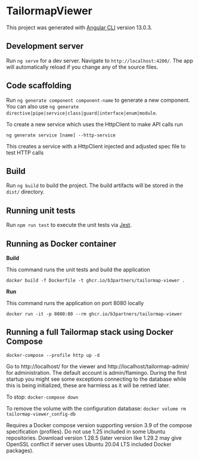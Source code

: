 # TailormapViewer

This project was generated with [Angular CLI](https://github.com/angular/angular-cli) version 13.0.3.

## Development server

Run `ng serve` for a dev server. Navigate to `http://localhost:4200/`. The app will automatically reload if you change any of the source files.

## Code scaffolding

Run `ng generate component component-name` to generate a new component. You can also use `ng generate directive|pipe|service|class|guard|interface|enum|module`.

To create a new service which uses the HttpClient to make API calls run

`ng generate service [name] --http-service`

This creates a service with a HttpClient injected and adjusted spec file to test HTTP calls

## Build

Run `ng build` to build the project. The build artifacts will be stored in the `dist/` directory.

## Running unit tests

Run `npm run test` to execute the unit tests via [Jest](https://jestjs.io).

## Running as Docker container

**Build**

This command runs the unit tests and build the application

`docker build -f Dockerfile -t ghcr.io/b3partners/tailormap-viewer .`

**Run**

This command runs the application on port 8080 locally

`docker run -it -p 8080:80 --rm ghcr.io/b3partners/tailormap-viewer`

## Running a full Tailormap stack using Docker Compose

`docker-compose --profile http up -d`

Go to http://localhost/ for the viewer and http://localhost/tailormap-admin/ for administration. The default account is admin/flamingo.
During the first startup you might see some exceptions connecting to the database while this is being initialized, these are harmless as
it will be retried later.

To stop:
`docker-compose down`

To remove the volume with the configuration database:
`docker volume rm tailormap-viewer_config-db`

Requires a Docker compose version supporting version 3.9 of the compose specification (profiles). Do not use 1.25 included in some Ubuntu
repositories. Download version 1.28.5 (later version like 1.29.2 may give OpenSSL conflict if server uses Ubuntu 20.04 LTS included Docker
packages).
